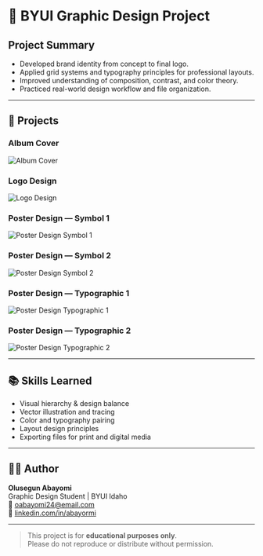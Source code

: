 # 🎨 BYUI Graphic Design Project

## Project Summary
- Developed brand identity from concept to final logo.  
- Applied grid systems and typography principles for professional layouts.  
- Improved understanding of composition, contrast, and color theory.  
- Practiced real-world design workflow and file organization.

---

## 📁 Projects

### Album Cover
![Album Cover](https://github.com/user-attachments/assets/7e657fe2-baeb-469e-9799-ccb28be3801f)

### Logo Design
![Logo Design](https://github.com/user-attachments/assets/b77bc957-387e-44b1-ae15-bc0227ad50f6)

### Poster Design — Symbol 1
![Poster Design Symbol 1](https://github.com/user-attachments/assets/bb1b3794-0a7d-467b-af8b-d5c3af130d15)

### Poster Design — Symbol 2
![Poster Design Symbol 2](https://github.com/user-attachments/assets/f415fdc1-0e93-4b04-be46-176afff527c9)

### Poster Design — Typographic 1
![Poster Design Typographic 1](https://github.com/user-attachments/assets/eadd6213-7848-4f7a-8888-1c0aa4260521)

### Poster Design — Typographic 2
![Poster Design Typographic 2](https://github.com/user-attachments/assets/6e753e9e-11ca-4f1d-84c8-012b4ab30471)

---

## 📚 Skills Learned
- Visual hierarchy & design balance  
- Vector illustration and tracing  
- Color and typography pairing  
- Layout design principles  
- Exporting files for print and digital media  

---

## 🧑‍🎨 Author
**Olusegun Abayomi**  
Graphic Design Student | BYUI Idaho  
📧 [oabayomi24@email.com](mailto:oabayomi24@email.com)  
💼 [linkedin.com/in/abayormi](https://linkedin.com/in/abayormi)

---

> This project is for **educational purposes only**.  
> Please do not reproduce or distribute without permission.
